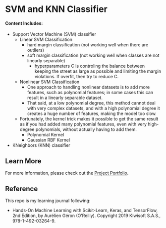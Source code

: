 # SVM and KNN Classifier

#### Content Includes:
- Support Vector Machine (SVM) classifier
  - Linear SVM Classification
    - hard margin classification (not working well when there are outliers) 
    - soft margin classification (not working well when classes are not linearly separable)
       - hyperparameters C is controling the balance between keeping the street as large as possible and limiting the margin violations. If overfit, then try to reduce C. 
  - Nonlinear SVM Classification
    - One approach to handling nonlinear datasets is to add more features, such as polynomial features; in some cases this can result in a linearly separable dataset.
    - That said, at a low polynomial degree, this method cannot deal with very complex datasets, and with a high polynomial degree it creates a huge number of features, making the model too slow.
  - Fortunately, the kernel trick makes it possible to get the same result as if you had added many polynomial features, even with very high-degree polynomials, without actually having to add them.
    - Polynomial Kernel
    - Gaussian RBF Kernel 
- KNeighbors (KNN) classifier

## Learn More

For more information, please check out the [Project Portfolio](https://tingting0618.github.io).

## Reference

This repo is my learning journal following:
- Hands-On Machine Learning with Scikit-Learn, Keras, and TensorFlow, 2nd Edition, by Aurélien Géron (O’Reilly). Copyright 2019 Kiwisoft S.A.S., 978-1-492-03264-9.
